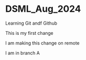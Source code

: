 # DSML_Aug_2024
 Learning Git andf Github

This is my first change

I am making this change on remote

I am in branch A